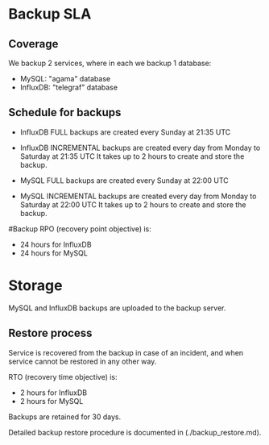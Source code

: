 # Backup SLA

## Coverage

We backup 2 services, where in each we backup 1 database:

- MySQL: "agama" database
- InfluxDB: "telegraf" database

## Schedule for backups

- InfluxDB FULL backups are created every Sunday at 21:35 UTC
- InfluxDB INCREMENTAL backups are created every day from Monday to Saturday at 21:35 UTC
It takes up to 2 hours to create and store the backup.

- MySQL FULL backups are created every Sunday at 22:00 UTC
- MySQL INCREMENTAL backups are created every day from Monday to Saturday at 22:00 UTC
It takes up to 2 hours to create and store the backup.

#Backup RPO (recovery point objective) is:
- 24 hours for InfluxDB
- 24 hours for MySQL

# Storage
MySQL and InfluxDB backups are uploaded to the backup server.

## Restore process
Service is recovered from the backup in case of an incident, and when service cannot be restored in any other way.

RTO (recovery time objective) is:
 - 2 hours for InfluxDB
 - 2 hours for MySQL

Backups are retained for 30 days.

Detailed backup restore procedure is documented in (./backup_restore.md).
